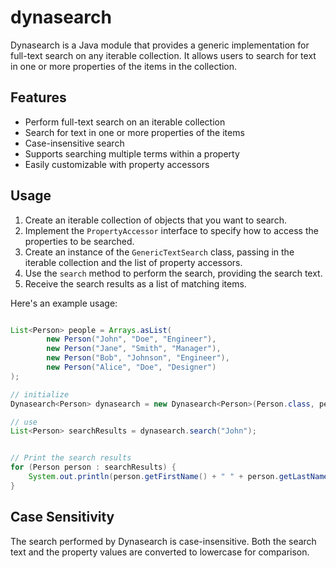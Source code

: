 # dynasearch

Dynasearch is a Java module that provides a generic implementation for full-text search on any iterable collection. It allows users to search for text in one or more properties of the items in the collection.

## Features

- Perform full-text search on an iterable collection
- Search for text in one or more properties of the items
- Case-insensitive search
- Supports searching multiple terms within a property
- Easily customizable with property accessors

## Usage

1. Create an iterable collection of objects that you want to search.
2. Implement the `PropertyAccessor` interface to specify how to access the properties to be searched.
3. Create an instance of the `GenericTextSearch` class, passing in the iterable collection and the list of property accessors.
4. Use the `search` method to perform the search, providing the search text.
5. Receive the search results as a list of matching items.

Here's an example usage:

```java

List<Person> people = Arrays.asList(
        new Person("John", "Doe", "Engineer"),
        new Person("Jane", "Smith", "Manager"),
        new Person("Bob", "Johnson", "Engineer"),
        new Person("Alice", "Doe", "Designer")
);

// initialize
Dynasearch<Person> dynasearch = new Dynasearch<Person>(Person.class, people);

// use
List<Person> searchResults = dynasearch.search("John");


// Print the search results
for (Person person : searchResults) {
    System.out.println(person.getFirstName() + " " + person.getLastName() + " - " + person.getJobTitle());
}

```

## Case Sensitivity

The search performed by Dynasearch is case-insensitive. Both the search text and the property values are converted to lowercase for comparison.
